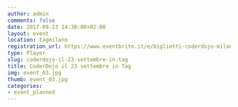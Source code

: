 ```yaml
---
author: admin
comments: false
date: 2017-09-23 14:30:00+02:00
layout: event
location: tagmilano
registration_url: https://www.eventbrite.it/e/biglietti-coderdojo-milano-tag-23-settembre-2017-37925068902
type: Player
slug: coderdojo-il-23-settembre-in-tag
title: CoderDojo il 23 settembre in Tag
img: event_03.jpg
thumb: event_03.jpg
categories:
- event_planned
---
```

